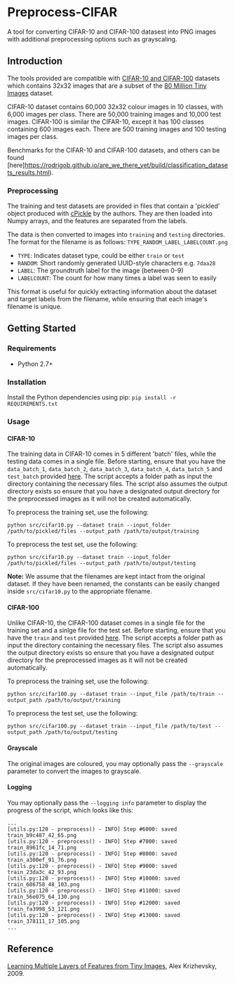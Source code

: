 # Preprocess-CIFAR
A tool for converting CIFAR-10 and CIFAR-100 datasest into PNG images with additional preprocessing options such as grayscaling.

## Introduction
The tools provided are compatible with [CIFAR-10 and CIFAR-100](https://www.cs.toronto.edu/~kriz/cifar.html) datasets which contains 32x32 images that are a subset of the [80 Million Tiny Images](http://people.csail.mit.edu/torralba/tinyimages/) dataset. 

CIFAR-10 dataset contains 60,000 32x32 colour images in 10 classes, with 6,000 images per class. There are 50,000 training images and 10,000 test images. CIFAR-100 is similar the CIFAR-10, except it has 100 classes containing 600 images each. There are 500 training images and 100 testing images per class.

Benchmarks for the CIFAR-10 and CIFAR-100 datasets, and others can be found [here]https://rodrigob.github.io/are_we_there_yet/build/classification_datasets_results.html).

### Preprocessing
The training and test datasets are provided in files that contain a 'pickled' object produced with [cPickle](http://www.python.org/doc/2.5/lib/module-cPickle.html) by the authors.
They are then loaded into Numpy arrays, and the features are separated from the labels.

The data is then converted to images into `training` and `testing` directories. The format
for the filename is as follows: `TYPE_RANDOM_LABEL_LABELCOUNT.png`

- `TYPE`: Indicates dataset type, could be either `train` or `test`
- `RANDOM`: Short randomly generated UUID-style characters e.g. `7daa28`
- `LABEL`: The groundtruth label for the image (between 0-9)
- `LABELCOUNT`: The count for how many times a label was seen to easily

This format is useful for quickly extracting information about the dataset and target labels from the filename, while ensuring that each image's filename is unique.

## Getting Started

### Requirements
- Python 2.7+

### Installation

Install the Python dependencies using pip: `pip install -r REQUIREMENTS.txt`

### Usage

#### CIFAR-10
The training data in CIFAR-10 comes in 5 different 'batch' files, while the testing data comes in a single file. Before starting, ensure that you have the `data_batch_1`, `data_batch_2`, `data_batch_3`, `data_batch_4`, `data_batch_5` and `test_batch` provided [here](https://www.cs.toronto.edu/~kriz/cifar.html). The script accepts a folder path as input the directory containing the necessary files. The script also assumes the output directory exists so ensure that you have a designated output directory for the preprocessed images as it will not be created automatically.

To preprocess the training set, use the following:

`python src/cifar10.py --dataset train --input_folder /path/to/pickled/files --output_path /path/to/output/training`

To preprocess the test set, use the following:

`python src/cifar10.py --dataset train --input_folder /path/to/pickled/files --output_path /path/to/output/testing`

**Note:** We assume that the filenames are kept intact from the original dataset. If they have been renamed, the constants can be easily changed inside `src/cifar10.py` to the appropriate filename.

#### CIFAR-100
Unlike CIFAR-10, the CIFAR-100 dataset comes in a single file for the training set and a sinlge file for the test set. Before starting, ensure that you have the `train` and `test` provided [here](https://www.cs.toronto.edu/~kriz/cifar.html). The script accepts a folder path as input the directory containing the necessary files. The script also assumes the output directory exists so ensure that you have a designated output directory for the preprocessed images as it will not be created automatically.

To preprocess the training set, use the following:

`python src/cifar100.py --dataset train --input_file /path/to/train --output_path /path/to/output/training`

To preprocess the test set, use the following:

`python src/cifar100.py --dataset train --input_file /path/to/test --output_path /path/to/output/testing`

#### Grayscale

The original images are coloured, you may optionally pass the `--grayscale` parameter to convert the images to grayscale.

#### Logging

You may optionally pass the `--logging info` parameter to display the progress of the script, which looks like this:

```
...
[utils.py:120 - preprocess() - INFO] Step #6000: saved train_b9c487_42_65.png
[utils.py:120 - preprocess() - INFO] Step #7000: saved train_8961fc_14_71.png
[utils.py:120 - preprocess() - INFO] Step #8000: saved train_a300ef_91_76.png
[utils.py:120 - preprocess() - INFO] Step #9000: saved train_23da3c_42_93.png
[utils.py:120 - preprocess() - INFO] Step #10000: saved train_686758_48_103.png
[utils.py:120 - preprocess() - INFO] Step #11000: saved train_56e075_64_130.png
[utils.py:120 - preprocess() - INFO] Step #12000: saved train_fa3998_53_121.png
[utils.py:120 - preprocess() - INFO] Step #13000: saved train_378111_17_105.png
...
```

## Reference
[Learning Multiple Layers of Features from Tiny Images](https://www.cs.toronto.edu/~kriz/learning-features-2009-TR.pdf), Alex Krizhevsky, 2009.
